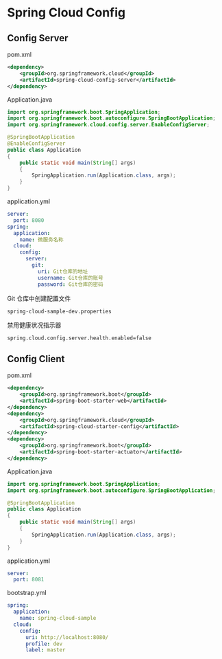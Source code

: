 # Spring Cloud Config

## Config Server

pom.xml
```xml
<dependency>
    <groupId>org.springframework.cloud</groupId>
    <artifactId>spring-cloud-config-server</artifactId>
</dependency>
```

Application.java
```java
import org.springframework.boot.SpringApplication;
import org.springframework.boot.autoconfigure.SpringBootApplication;
import org.springframework.cloud.config.server.EnableConfigServer;

@SpringBootApplication
@EnableConfigServer
public class Application
{
    public static void main(String[] args)
    {
        SpringApplication.run(Application.class, args);
    }
}
```

application.yml
```yml
server:
  port: 8080
spring:
  application:
    name: 微服务名称
  cloud:
    config:
      server:
        git:
          uri: Git仓库的地址
          username: Git仓库的账号
          password: Git仓库的密码
```

Git 仓库中创建配置文件
```
spring-cloud-sample-dev.properties
```

禁用健康状况指示器
```properties
spring.cloud.config.server.health.enabled=false
```

## Config Client

pom.xml
```xml
<dependency>
    <groupId>org.springframework.boot</groupId>
    <artifactId>spring-boot-starter-web</artifactId>
</dependency>
<dependency>
    <groupId>org.springframework.cloud</groupId>
    <artifactId>spring-cloud-starter-config</artifactId>
</dependency>
<dependency>
    <groupId>org.springframework.boot</groupId>
    <artifactId>spring-boot-starter-actuator</artifactId>
</dependency>
```

Application.java
```java
import org.springframework.boot.SpringApplication;
import org.springframework.boot.autoconfigure.SpringBootApplication;

@SpringBootApplication
public class Application
{
    public static void main(String[] args)
    {
        SpringApplication.run(Application.class, args);
    }
}
```

application.yml
```yml
server:
  port: 8081
```

bootstrap.yml
```yml
spring:
  application:
    name: spring-cloud-sample
  cloud:
    config:
      uri: http://localhost:8080/
      profile: dev
      label: master
```
